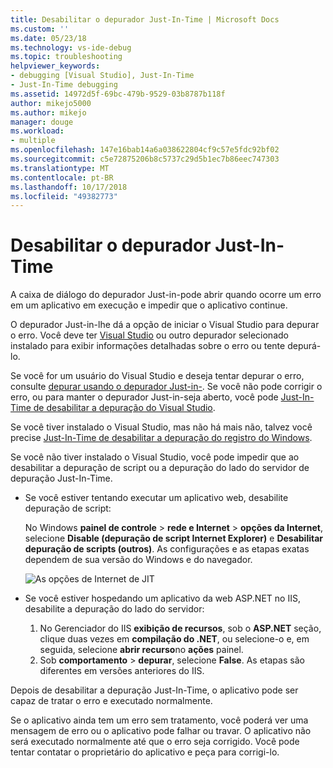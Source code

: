 ```yaml
---
title: Desabilitar o depurador Just-In-Time | Microsoft Docs
ms.custom: ''
ms.date: 05/23/18
ms.technology: vs-ide-debug
ms.topic: troubleshooting
helpviewer_keywords:
- debugging [Visual Studio], Just-In-Time
- Just-In-Time debugging
ms.assetid: 14972d5f-69bc-479b-9529-03b8787b118f
author: mikejo5000
ms.author: mikejo
manager: douge
ms.workload:
- multiple
ms.openlocfilehash: 147e16bab14a6a038622804cf9c57e5fdc92bf02
ms.sourcegitcommit: c5e72875206b8c5737c29d5b1ec7b86eec747303
ms.translationtype: MT
ms.contentlocale: pt-BR
ms.lasthandoff: 10/17/2018
ms.locfileid: "49382773"
---
```

# <a name="disable-the-just-in-time-debugger"></a>Desabilitar o depurador Just-In-Time 

A caixa de diálogo do depurador Just-in-pode abrir quando ocorre um erro em um aplicativo em execução e impedir que o aplicativo continue. 

O depurador Just-in-lhe dá a opção de iniciar o Visual Studio para depurar o erro. Você deve ter [Visual Studio](http://visualstudio.microsoft.com) ou outro depurador selecionado instalado para exibir informações detalhadas sobre o erro ou tente depurá-lo. 

Se você for um usuário do Visual Studio e deseja tentar depurar o erro, consulte [depurar usando o depurador Just-in-](../debugger/debug-using-the-just-in-time-debugger.md). Se você não pode corrigir o erro, ou para manter o depurador Just-in-seja aberto, você pode [Just-In-Time de desabilitar a depuração do Visual Studio](debug-using-the-just-in-time-debugger.md#BKMK_Enabling). 

Se você tiver instalado o Visual Studio, mas não há mais não, talvez você precise [Just-In-Time de desabilitar a depuração do registro do Windows](debug-using-the-just-in-time-debugger.md#disable-just-in-time-debugging-from-the-windows-registry). 

Se você não tiver instalado o Visual Studio, você pode impedir que ao desabilitar a depuração de script ou a depuração do lado do servidor de depuração Just-In-Time. 

- Se você estiver tentando executar um aplicativo web, desabilite depuração de script:
  
  No Windows **painel de controle** > **rede e Internet** > **opções da Internet**, selecione **Disable (depuração de script Internet Explorer)** e **Desabilitar depuração de scripts (outros)**. As configurações e as etapas exatas dependem de sua versão do Windows e do navegador.
  
  ![As opções de Internet de JIT](../debugger/media/jitinternetoptions.png "opções da internet do JIT")
  
- Se você estiver hospedando um aplicativo da web ASP.NET no IIS, desabilite a depuração do lado do servidor:

  1. No Gerenciador do IIS **exibição de recursos**, sob o **ASP.NET** seção, clique duas vezes em **compilação do .NET**, ou selecione-o e, em seguida, selecione **abrir recurso**no **ações** painel. 
  1. Sob **comportamento** > **depurar**, selecione **False**. As etapas são diferentes em versões anteriores do IIS.

Depois de desabilitar a depuração Just-In-Time, o aplicativo pode ser capaz de tratar o erro e executado normalmente. 

Se o aplicativo ainda tem um erro sem tratamento, você poderá ver uma mensagem de erro ou o aplicativo pode falhar ou travar. O aplicativo não será executado normalmente até que o erro seja corrigido. Você pode tentar contatar o proprietário do aplicativo e peça para corrigi-lo.

